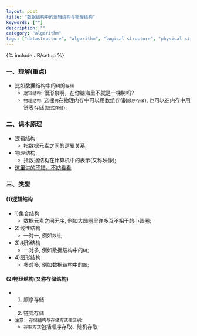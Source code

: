 ```yaml
---
layout: post
title: "数据结构中的逻辑结构与物理结构"
keywords: [""]
description: ""
category: "algorithm"
tags: ["datastructure", "algorithm", "logical structure", "physical structure"]
---
```

{% include JB/setup %}

### 一、理解(重点)
* 比如数据结构中的`树`的`存储`
    * `逻辑结构`: 很形象啊，在你脑海里不就是一棵树吗?
    * `物理结构`: 这棵`树`在物理内存中可以用数组存储(`顺序存储`), 也可以在内存中用链表存储(`链式存储`);

### 二、课本原理
* 逻辑结构:
    * 指数据元素之间的逻辑关系;
* 物理结构:
    * 指数据结构在计算机中的表示(又称映像);
* [这里讲的不错，不妨看看](http://blog.csdn.net/zjsjknd/article/details/7203191)

### 三、类型

#### (1)逻辑结构
* 1)集合结构
    * 数据元素之间无序, 例如大圆圈里许多互不相干的小圆圈;
* 2)线性结构
    * 一对一, 例如`数组`;
* 3)树形结构
    * 一对多, 例如数据结构中的`树`;
* 4)图形结构
    * 多对多, 例如数据结构中的`图`;

#### (2)物理结构(又称存储结构)
* 1) 顺序存储
* 2) 链式存储
* `注意: 存储结构与存储方式相区别`:
    * `存取方式`包括顺序存取、随机存取;
